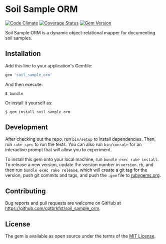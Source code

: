 # Soil Sample ORM

[![Code Climate](https://img.shields.io/codeclimate/github/kabisaict/flow.svg)](https://codeclimate.com/github/cptbrkfst/soil_sample_orm)
[![Coverage Status](https://coveralls.io/repos/github/cptbrkfst/soil_sample_orm/badge.svg?branch=master)](https://coveralls.io/github/cptbrkfst/soil_sample_orm?branch=master)
[![Gem Version](https://badge.fury.io/rb/soil_sample_orm.svg)](https://badge.fury.io/rb/soil_sample_orm)

Soil Sample ORM is a dynamic object-relational mapper for documenting soil samples.

## Installation

Add this line to your application's Gemfile:

```ruby
gem 'soil_sample_orm'
```

And then execute:

    $ bundle

Or install it yourself as:

    $ gem install soil_sample_orm

## Development

After checking out the repo, run `bin/setup` to install dependencies. Then, run `rake spec` to run the tests. You can also run `bin/console` for an interactive prompt that will allow you to experiment.

To install this gem onto your local machine, run `bundle exec rake install`. To release a new version, update the version number in `version.rb`, and then run `bundle exec rake release`, which will create a git tag for the version, push git commits and tags, and push the `.gem` file to [rubygems.org](https://rubygems.org).

## Contributing

Bug reports and pull requests are welcome on GitHub at https://github.com/cptbrkfst/soil_sample_orm.

## License

The gem is available as open source under the terms of the [MIT License](http://opensource.org/licenses/MIT).
